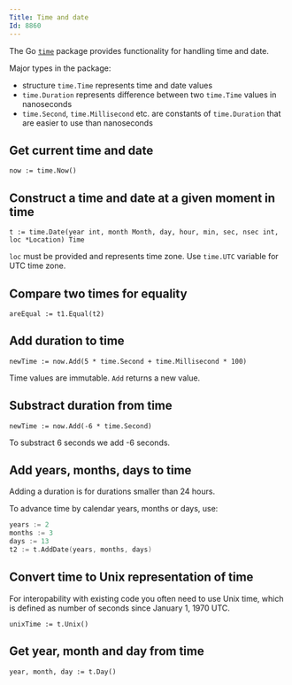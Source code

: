 ```yaml
---
Title: Time and date
Id: 8860
---
```

The Go [`time`](https://golang.org/pkg/time/) package provides functionality for handling time and date.

Major types in the package:
* structure `time.Time` represents time and date values
* `time.Duration` represents difference between two `time.Time` values in nanoseconds
* `time.Second`, `time.Millisecond` etc. are constants of `time.Duration` that are easier to use than nanoseconds

## Get current time and date

`now := time.Now()`

## Construct a time and date at a given moment in time

`t := time.Date(year int, month Month, day, hour, min, sec, nsec int, loc *Location) Time`

`loc` must be provided and represents time zone. Use `time.UTC` variable for UTC time zone.

## Compare two times for equality

`areEqual := t1.Equal(t2)`

## Add duration to time

`newTime := now.Add(5 * time.Second + time.Millisecond * 100)`

Time values are immutable. `Add` returns a new value.

## Substract duration from time

`newTime := now.Add(-6 * time.Second)`

To substract 6 seconds we add -6 seconds.

## Add years, months, days to time

Adding a duration is for durations smaller than 24 hours.

To advance time by calendar years, months or days, use:

```go
years := 2
months := 3
days := 13
t2 := t.AddDate(years, months, days)
```

## Convert time to Unix representation of time

For interopability with existing code you often need to use Unix time, which is defined as number of seconds since January 1, 1970 UTC.

`unixTime := t.Unix()`

## Get year, month and day from time

`year, month, day := t.Day()`

